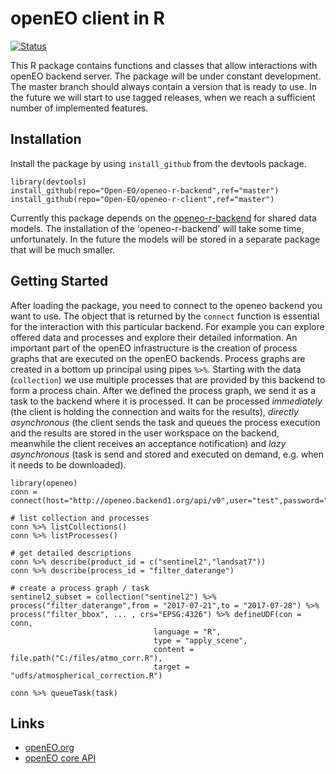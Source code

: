 # openEO client in R

[![Status](https://img.shields.io/badge/Status-proof--of--concept-yellow.svg)]()

This R package contains functions and classes that allow interactions with openEO backend server. The package will be under constant development. The master branch should always contain a version that is ready to use. In the future we will start to use tagged releases, when we reach a sufficient number of implemented features.

## Installation
Install the package by using `install_github` from the devtools package.

```
library(devtools)
install_github(repo="Open-EO/openeo-r-backend",ref="master")
install_github(repo="Open-EO/openeo-r-client",ref="master")
```

Currently this package depends on the [openeo-r-backend](https://github.com/Open-EO/openeo-r-backend) for shared data models. The installation of the 'openeo-r-backend' will take some time, unfortunately. In the future the models will be stored in a separate package that will be much smaller. 

## Getting Started
After loading the package, you need to connect to the openeo backend you want to use. The object that is returned by the `connect` function is essential for the interaction with this particular backend. For example you can explore offered data and processes and explore their detailed information.
An important part of the openEO infrastructure is the creation of process graphs that are executed on the openEO backends. Process graphs are created in a bottom up principal using pipes `%>%`. Starting with the data (`collection`) we use multiple processes that are provided by this backend to form a process chain. After we defined the process graph, we send it as a task to the backend where it is processed. It can be processed _immediately_ (the client is holding the connection and waits for the results), _directly asynchronous_ (the client sends the task and queues the process execution and the results are stored in the user workspace on the backend, meanwhile the client receives an acceptance notification) and _lazy asynchronous_ (task is send and stored and executed on demand, e.g. when it needs to be downloaded).

```
library(openeo)
conn = connect(host="http://openeo.backend1.org/api/v0",user="test",password="test")

# list collection and processes
conn %>% listCollections()
conn %>% listProcesses()

# get detailed descriptions
conn %>% describe(product_id = c("sentinel2","landsat7"))
conn %>% describe(process_id = "filter_daterange")

# create a process graph / task
sentinel2_subset = collection("sentinel2") %>% process("filter_daterange",from = "2017-07-21",to = "2017-07-28") %>% process("filter_bbox", ... , crs="EPSG:4326") %>% defineUDF(con = conn,
                                language = "R",
                                type = "apply_scene",
                                content = file.path("C:/files/atmo_corr.R"),
                                target = "udfs/atmospherical_correction.R")
                                
conn %>% queueTask(task)
```

## Links
* [openEO.org](http://openeo.org/)
* [openEO core API](https://open-eo.github.io/openeo-api-poc/)
